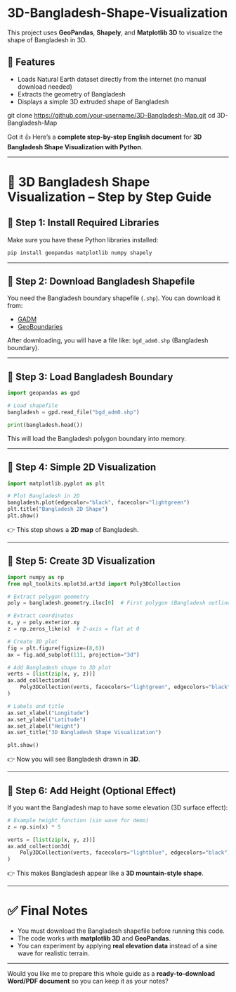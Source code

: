 # 3D-Bangladesh-Shape-Visualization
This project uses **GeoPandas**, **Shapely**, and **Matplotlib 3D** to visualize the shape of Bangladesh in 3D.


## 🚀 Features
- Loads Natural Earth dataset directly from the internet (no manual download needed)
- Extracts the geometry of Bangladesh
- Displays a simple 3D extruded shape of Bangladesh


git clone https://github.com/your-username/3D-Bangladesh-Map.git
cd 3D-Bangladesh-Map

Got it 👍
Here’s a **complete step-by-step English document** for **3D Bangladesh Shape Visualization with Python**.

---

# 📘 3D Bangladesh Shape Visualization – Step by Step Guide

## 🔹 Step 1: Install Required Libraries

Make sure you have these Python libraries installed:

```bash
pip install geopandas matplotlib numpy shapely
```

---

## 🔹 Step 2: Download Bangladesh Shapefile

You need the Bangladesh boundary shapefile (`.shp`). You can download it from:

* [GADM](https://gadm.org/download_country.html)
* [GeoBoundaries](https://www.geoboundaries.org/)

After downloading, you will have a file like: `bgd_adm0.shp` (Bangladesh boundary).

---

## 🔹 Step 3: Load Bangladesh Boundary

```python
import geopandas as gpd

# Load shapefile
bangladesh = gpd.read_file("bgd_adm0.shp")

print(bangladesh.head())
```

This will load the Bangladesh polygon boundary into memory.

---

## 🔹 Step 4: Simple 2D Visualization

```python
import matplotlib.pyplot as plt

# Plot Bangladesh in 2D
bangladesh.plot(edgecolor="black", facecolor="lightgreen")
plt.title("Bangladesh 2D Shape")
plt.show()
```

👉 This step shows a **2D map** of Bangladesh.

---

## 🔹 Step 5: Create 3D Visualization

```python
import numpy as np
from mpl_toolkits.mplot3d.art3d import Poly3DCollection

# Extract polygon geometry
poly = bangladesh.geometry.iloc[0]  # First polygon (Bangladesh outline)

# Extract coordinates
x, y = poly.exterior.xy
z = np.zeros_like(x)  # Z-axis = flat at 0

# Create 3D plot
fig = plt.figure(figsize=(8,6))
ax = fig.add_subplot(111, projection="3d")

# Add Bangladesh shape to 3D plot
verts = [list(zip(x, y, z))]
ax.add_collection3d(
    Poly3DCollection(verts, facecolors="lightgreen", edgecolors="black", linewidths=1, alpha=0.7)
)

# Labels and title
ax.set_xlabel("Longitude")
ax.set_ylabel("Latitude")
ax.set_zlabel("Height")
ax.set_title("3D Bangladesh Shape Visualization")

plt.show()
```

👉 Now you will see Bangladesh drawn in **3D**.

---

## 🔹 Step 6: Add Height (Optional Effect)

If you want the Bangladesh map to have some elevation (3D surface effect):

```python
# Example height function (sin wave for demo)
z = np.sin(x) * 5  

verts = [list(zip(x, y, z))]
ax.add_collection3d(
    Poly3DCollection(verts, facecolors="lightblue", edgecolors="black")
)
```

👉 This makes Bangladesh appear like a **3D mountain-style shape**.

---

# ✅ Final Notes

* You must download the Bangladesh shapefile before running this code.
* The code works with **matplotlib 3D** and **GeoPandas**.
* You can experiment by applying **real elevation data** instead of a sine wave for realistic terrain.

---

Would you like me to prepare this whole guide as a **ready-to-download Word/PDF document** so you can keep it as your notes?
